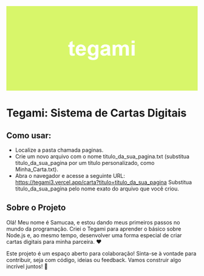 ![banner](/banner.png)
# Tegami: Sistema de Cartas Digitais

## Como usar:
- Localize a pasta chamada paginas.
- Crie um novo arquivo com o nome titulo_da_sua_pagina.txt (substitua titulo_da_sua_pagina por um título personalizado, como Minha_Carta.txt).
- Abra o navegador e acesse a seguinte URL: https://tegami3.vercel.app/carta?titulo=titulo_da_sua_pagina Substitua titulo_da_sua_pagina pelo nome exato do arquivo que você criou.
  
## Sobre o Projeto
Olá! Meu nome é Samucaa, e estou dando meus primeiros passos no mundo da programação. Criei o Tegami para aprender o básico sobre Node.js e, ao mesmo tempo, desenvolver uma forma especial de criar cartas digitais para minha parceira. ❤️

Este projeto é um espaço aberto para colaboração! Sinta-se à vontade para contribuir, seja com código, ideias ou feedback. Vamos construir algo incrível juntos! 🚀
